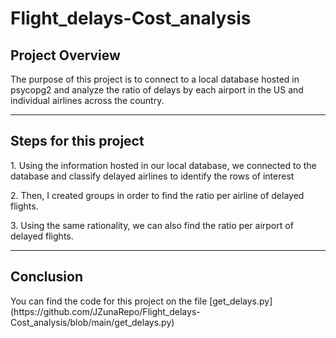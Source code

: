 # Flight_delays-Cost_analysis

<h2>Project Overview</h2>
<p>The purpose of this project is to connect to a local database hosted in psycopg2 and analyze the ratio of delays by each airport in the US and individual airlines across the country.</p>
<hr>
<h2>Steps for this project</h2>
<p>1. Using the information hosted in our local database, we connected to the database and classify delayed airlines to identify the rows of interest</p>
<p>2. Then, I created groups in order to find the ratio per airline of delayed flights.</p>
<p>3. Using the same rationality, we can also find the ratio per airport of delayed flights.</p>
<hr>
<h2>Conclusion</h2>
<p>You can find the code for this project on the file [get_delays.py](https://github.com/JZunaRepo/Flight_delays-Cost_analysis/blob/main/get_delays.py) </p>


